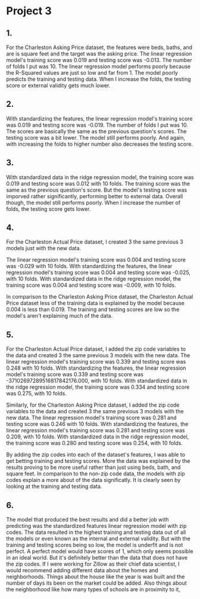 # Project 3

## 1. 
For the Charleston Asking Price dataset, the features were beds, baths, and are is square feet and the target was the asking price. The linear regression model's training score was 0.019 and testing score was -0.013. The number of folds I put was 10. The linear regression model performs poorly because the R-Squared values are just so low and far from 1. The model poorly predicts the training and testing data. When I increase the folds, the testing score or external validity gets much lower. 

## 2.
With standardizing the features, the linear regression model's training score was 0.019 and testing score was -0.019. The number of folds I put was 10. The scores are basically the same as the previous question's scores. The testing score was a bit lower. The model still performs poorly. And again, with increasing the folds to higher number also decreases the testing score. 

## 3.
With  standardized data in the ridge regression model, the training score was 0.019 and testing score was 0.012 with 10 folds. The training score was the same as the previous question's score. But the model's testing score was imporved rather significantly, performing better to external data. Overall though, the model still performs poorly. When I increase the number of folds, the testing score gets lower.

## 4.
For the Charleston Actual Price dataset, I created 3 the same previous 3 models just with the new data. 

The linear regression model's training score was 0.004 and testing score was -0.029 with 10 folds. With standardizing the features, the linear regression model's training score was 0.004 and testing score was -0.025, with 10 folds. With standardized data in the ridge regression model, the training score was 0.004 and testing score was -0.009, with 10 folds.

In comparison to the Charleston Asking Price dataset, the Charleston Actual Price dataset less of the training data is explained by the model because 0.004 is less than 0.019. The training and testing scores are low so the model's aren't explaining much of the data. 

## 5.
For the Charleston Actual Price dataset, I added the zip code variables to the data and created 3 the same previous 3 models with the new data. The linear regression model's training score was 0.339 and testing score was 0.248 with 10 folds. With standardizing the features, the linear regression model's training score was 0.339 and testing score was -37102697289516817842176.000, with 10 folds. With standardized data in the ridge regression model, the training score was 0.334 and testing score was 0.275, with 10 folds.  

Similarly, for the Charleston Asking Price dataset, I added the zip code variables to the data and created 3 the same previous 3 models with the new data. The linear regression model's training score was 0.281 and testing score was 0.246 with 10 folds. With standardizing the features, the linear regression model's training score was 0.281 and testing score was 0.209, with 10 folds. With standardized data in the ridge regression model, the training score was 0.280 and testing score was 0.254, with 10 folds.

By adding the zip codes into each of the dataset's features, I was able to get betting training and testing scores. More the data was explained by the results proving to be more useful rather than just using beds, bath, and square feet. In comparison to the non-zip code data, the models with zip codes explain a more about of the data significatly. It is clearly seen by looking at the training and testing data.

## 6.
The model that produced the best results and did a better job with predicting was the standardized features linear regression model with zip codes. The data resulted in the highest training and testing data out of all the models or even known as the internal and external validity. But with the training and testing scores being so low, the model is underfit and is not perfect. A perfect model would have scores of 1, which only seems possible in an ideal world. But it's definitely better than the data that does not have the zip codes. If I were working for Zillow as their chief data scientist, I would recommend adding different data about the homes and neighborhoods. Things about the house like the year is was built and the number of days its been on the market could be added. Also things about the neighborhood like how many types of schools are in proximity to it, 
